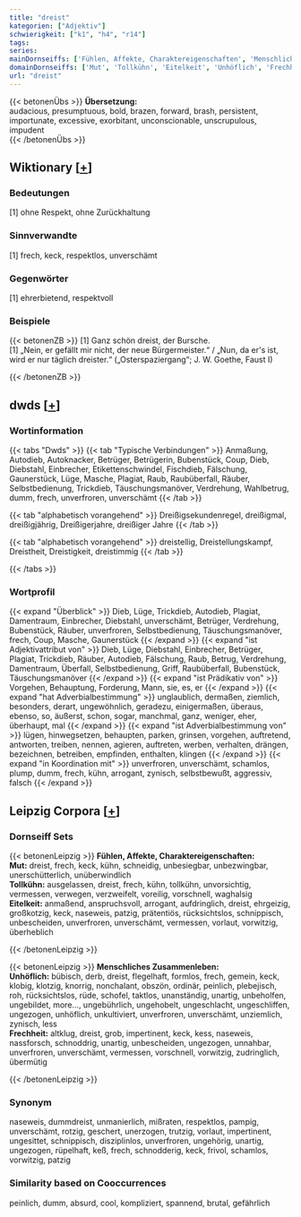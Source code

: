 ```yaml
---
title: "dreist"
kategorien: ["Adjektiv"]
schwierigkeit: ["k1", "h4", "r14"]
tags:
series:
mainDornseiffs: ['Fühlen, Affekte, Charaktereigenschaften', 'Menschliches Zusammenleben']
domainDornseiffs: ['Mut', 'Tollkühn', 'Eitelkeit', 'Unhöflich', 'Frechheit']
url: "dreist"
---
```


{{< betonenÜbs >}}
**Übersetzung:**  
audacious, presumptuous, bold, brazen, forward, brash, persistent, importunate, excessive, exorbitant, unconscionable, unscrupulous, impudent  
{{< /betonenÜbs >}}

## Wiktionary [[+](https://de.wiktionary.org/wiki/dreist)]

### Bedeutungen
[1] ohne Respekt, ohne Zurückhaltung  

### Sinnverwandte
[1] frech, keck, respektlos, unverschämt  

### Gegenwörter
[1] ehrerbietend, respektvoll  

### Beispiele
{{< betonenZB >}}
[1] Ganz schön dreist, der Bursche.  
[1] „Nein, er gefällt mir nicht, der neue Bürgermeister.“ / „Nun, da er's ist, wird er nur täglich dreister.“ („Osterspaziergang“; J. W. Goethe, Faust I)  

{{< /betonenZB >}}


## dwds [[+](https://www.dwds.de/wb/dreist)]

### Wortinformation
{{< tabs "Dwds" >}}
{{< tab "Typische Verbindungen" >}}
Anmaßung, Autodieb, Autoknacker, Betrüger, Betrügerin, Bubenstück, Coup, Dieb, Diebstahl, Einbrecher, Etikettenschwindel, Fischdieb, Fälschung, Gaunerstück, Lüge, Masche, Plagiat, Raub, Raubüberfall, Räuber, Selbstbedienung, Trickdieb, Täuschungsmanöver, Verdrehung, Wahlbetrug, dumm, frech, unverfroren, unverschämt
{{< /tab >}}

{{< tab "alphabetisch vorangehend" >}}
Dreißigsekundenregel, dreißigmal, dreißigjährig, Dreißigerjahre, dreißiger Jahre
{{< /tab >}}

{{< tab "alphabetisch vorangehend" >}}
dreistellig, Dreistellungskampf, Dreistheit, Dreistigkeit, dreistimmig
{{< /tab >}}

{{< /tabs >}}

### Wortprofil
{{< expand "Überblick" >}} Dieb, Lüge, Trickdieb, Autodieb, Plagiat, Damentraum, Einbrecher, Diebstahl, unverschämt, Betrüger, Verdrehung, Bubenstück, Räuber, unverfroren, Selbstbedienung, Täuschungsmanöver, frech, Coup, Masche, Gaunerstück {{< /expand >}}
{{< expand "ist Adjektivattribut von" >}} Dieb, Lüge, Diebstahl, Einbrecher, Betrüger, Plagiat, Trickdieb, Räuber, Autodieb, Fälschung, Raub, Betrug, Verdrehung, Damentraum, Überfall, Selbstbedienung, Griff, Raubüberfall, Bubenstück, Täuschungsmanöver {{< /expand >}}
{{< expand "ist Prädikativ von" >}} Vorgehen, Behauptung, Forderung, Mann, sie, es, er {{< /expand >}}
{{< expand "hat Adverbialbestimmung" >}} unglaublich, dermaßen, ziemlich, besonders, derart, ungewöhnlich, geradezu, einigermaßen, überaus, ebenso, so, äußerst, schon, sogar, manchmal, ganz, weniger, eher, überhaupt, mal {{< /expand >}}
{{< expand "ist Adverbialbestimmung von" >}} lügen, hinwegsetzen, behaupten, parken, grinsen, vorgehen, auftretend, antworten, treiben, nennen, agieren, auftreten, werben, verhalten, drängen, bezeichnen, betreiben, empfinden, enthalten, klingen {{< /expand >}}
{{< expand "in Koordination mit" >}} unverfroren, unverschämt, schamlos, plump, dumm, frech, kühn, arrogant, zynisch, selbstbewußt, aggressiv, falsch {{< /expand >}}

## Leipzig Corpora [[+](https://corpora.uni-leipzig.de/en/res?word=dreist&corpusId=deu_newscrawl-public_2018)]

### Dornseiff Sets
{{< betonenLeipzig >}}
**Fühlen, Affekte, Charaktereigenschaften:**  
**Mut:** dreist, frech, keck, kühn, schneidig, unbesiegbar, unbezwingbar, unerschütterlich, unüberwindlich  
**Tollkühn:** ausgelassen, dreist, frech, kühn, tollkühn, unvorsichtig, vermessen, verwegen, verzweifelt, voreilig, vorschnell, waghalsig  
**Eitelkeit:** anmaßend, anspruchsvoll, arrogant, aufdringlich, dreist, ehrgeizig, großkotzig, keck, naseweis, patzig, prätentiös, rücksichtslos, schnippisch, unbescheiden, unverfroren, unverschämt, vermessen, vorlaut, vorwitzig, überheblich  

{{< /betonenLeipzig >}}


{{< betonenLeipzig >}}
**Menschliches Zusammenleben:**  
**Unhöflich:** bübisch, derb, dreist, flegelhaft, formlos, frech, gemein, keck, klobig, klotzig, knorrig, nonchalant, obszön, ordinär, peinlich, plebejisch, roh, rücksichtslos, rüde, schofel, taktlos, unanständig, unartig, unbeholfen, ungebildet, more..., ungebührlich, ungehobelt, ungeschlacht, ungeschliffen, ungezogen, unhöflich, unkultiviert, unverfroren, unverschämt, unziemlich, zynisch, less  
**Frechheit:** altklug, dreist, grob, impertinent, keck, kess, naseweis, nassforsch, schnoddrig, unartig, unbescheiden, ungezogen, unnahbar, unverfroren, unverschämt, vermessen, vorschnell, vorwitzig, zudringlich, übermütig  

{{< /betonenLeipzig >}}

### Synonym
naseweis, dummdreist, unmanierlich, mißraten, respektlos, pampig, unverschämt, rotzig, geschert, unerzogen, trutzig, vorlaut, impertinent, ungesittet, schnippisch, disziplinlos, unverfroren, ungehörig, unartig, ungezogen, rüpelhaft, keß, frech, schnodderig, keck, frivol, schamlos, vorwitzig, patzig


### Similarity based on Cooccurrences
peinlich, dumm, absurd, cool, kompliziert, spannend, brutal, gefährlich

